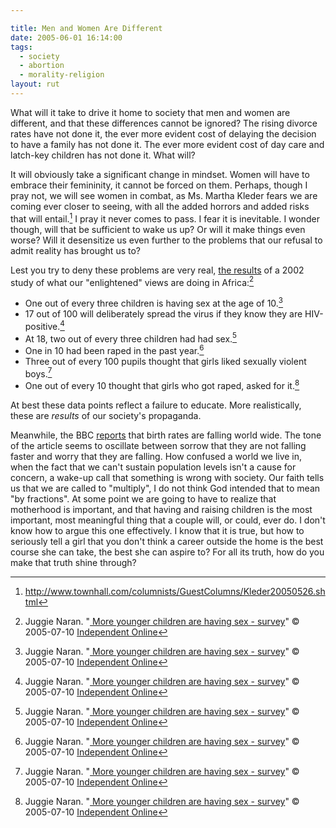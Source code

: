 ```yaml
---

title: Men and Women Are Different
date: 2005-06-01 16:14:00
tags:
  - society
  - abortion
  - morality-religion
layout: rut
---
```


What will it take to drive it home to society that men and
women are different, and that these differences cannot be ignored?
The rising divorce rates have not done it, the ever more evident
cost of delaying the decision to have a family has not done it.
The ever more evident cost of day care and latch-key children has
not done it.  What will?

It will obviously take a significant change in mindset.
Women will have to embrace their femininity, it cannot be forced
on them.  Perhaps, though I pray not, we will see women in combat,
as Ms. Martha Kleder fears we are coming ever closer to seeing,
with all the added horrors and added risks that will entail.[^1]
I pray it never comes to pass.  I fear it is inevitable.  I wonder
though, will that be sufficient to wake us up?  Or will
it make things even worse?  Will it desensitize us even further to
the problems that our refusal to admit reality has brought us to?

Lest you try to deny these problems are very real, [the results][iol1] of a 2002
study of what our "enlightened" views are doing in Africa:[^20210609-7]

* One out of every three children is having sex at the age of 10.[^20210609-1]
* 17 out of 100 will deliberately spread the virus if they know they are
  HIV-positive.[^20210609-2]
* At 18, two out of every three children had had sex.[^20210609-3]
* One in 10 had been raped in the past year.[^20210609-4]
* Three out of every 100 pupils thought that girls liked sexually violent
  boys.[^20210609-5]
* One out of every 10 thought that girls who got raped, asked for
  it.[^20210609-6]

At best these data points reflect a failure to educate.  More realistically,
these are *results* of our society's propaganda.

Meanwhile, the BBC [reports](http://news.bbc.co.uk/2/hi/in_depth/4208479.stm) 
that birth rates are falling world wide.  The tone of the article seems to
oscillate between sorrow that they are not falling faster and worry that they
are falling.  How confused a world we live in, when the fact that we can't
sustain population levels isn't a cause for concern, a wake-up call that
something is wrong with society.  Our faith tells us that we are called to
"multiply", I do not think God intended that to mean "by fractions".  At some
point we are going to have to realize that motherhood is important, and that
having and raising children is the most important, most meaningful thing that a
couple will, or could, ever do.  I don't know how to argue this one effectively.
I know that it is true, but how to seriously tell a girl that you don't think a
career  outside the home is the best course she can take, the best she can
aspire to?  For all its truth, how do you make that truth shine through?

[iol1]: https://web.archive.org/web/20071101014637/http://www.int.iol.co.za/index.php?set_id=1&click_id=15&art_id=vn20050710123619850C495299

[^1]: <http://www.townhall.com/columnists/GuestColumns/Kleder20050526.shtml>

[^20210609-1]: Juggie Naran.
    "[ More younger children are having sex - survey](https://web.archive.org/web/20071101014637/http://www.int.iol.co.za/index.php?set_id=1&click_id=15&art_id=vn20050710123619850C495299)"
    © 2005-07-10 [Independent Online](https://www.iol.co.za/) 

[^20210609-2]: Juggie Naran.
    "[ More younger children are having sex - survey](https://web.archive.org/web/20071101014637/http://www.int.iol.co.za/index.php?set_id=1&click_id=15&art_id=vn20050710123619850C495299)"
    © 2005-07-10 [Independent Online](https://www.iol.co.za/) 

[^20210609-3]: Juggie Naran.
    "[ More younger children are having sex - survey](https://web.archive.org/web/20071101014637/http://www.int.iol.co.za/index.php?set_id=1&click_id=15&art_id=vn20050710123619850C495299)"
    © 2005-07-10 [Independent Online](https://www.iol.co.za/) 

[^20210609-4]: Juggie Naran.
    "[ More younger children are having sex - survey](https://web.archive.org/web/20071101014637/http://www.int.iol.co.za/index.php?set_id=1&click_id=15&art_id=vn20050710123619850C495299)"
    © 2005-07-10 [Independent Online](https://www.iol.co.za/) 

[^20210609-5]: Juggie Naran.
    "[ More younger children are having sex - survey](https://web.archive.org/web/20071101014637/http://www.int.iol.co.za/index.php?set_id=1&click_id=15&art_id=vn20050710123619850C495299)"
    © 2005-07-10 [Independent Online](https://www.iol.co.za/) 

[^20210609-6]: Juggie Naran.
    "[ More younger children are having sex - survey](https://web.archive.org/web/20071101014637/http://www.int.iol.co.za/index.php?set_id=1&click_id=15&art_id=vn20050710123619850C495299)"
    © 2005-07-10 [Independent Online](https://www.iol.co.za/) 

[^20210609-7]: Juggie Naran.
    "[ More younger children are having sex - survey](https://web.archive.org/web/20071101014637/http://www.int.iol.co.za/index.php?set_id=1&click_id=15&art_id=vn20050710123619850C495299)"
    © 2005-07-10 [Independent Online](https://www.iol.co.za/) 

